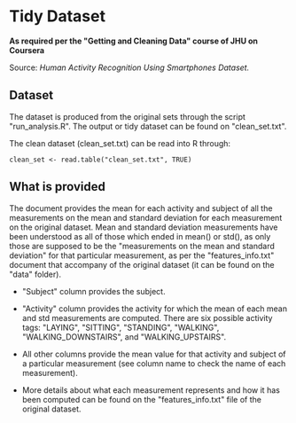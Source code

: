 # Tidy Dataset

**As required per the "Getting and Cleaning Data" course of JHU on Coursera**

Source: *Human Activity Recognition Using Smartphones Dataset.*

## Dataset

The dataset is produced from the original sets through the script "run_analysis.R". The output or tidy dataset can be found on "clean_set.txt".

The clean dataset (clean_set.txt) can be read into R through:

	clean_set <- read.table("clean_set.txt", TRUE)
	
## What is provided

The document provides the mean for each activity and subject of all the measurements on the mean and standard deviation for each measurement on the original dataset. Mean and standard deviation measurements have been understood as all of those which ended in mean() or std(), as only those are supposed to be the "measurements on the mean and standard deviation" for that particular measurement, as per the "features_info.txt" document that accompany of the original dataset (it can be found on the "data" folder).

- "Subject" column provides the subject.

- "Activity" column provides the activity for which the mean of each mean and std measurements are computed. There are six possible activity tags: "LAYING", "SITTING", "STANDING", "WALKING", "WALKING_DOWNSTAIRS", and "WALKING_UPSTAIRS".

- All other columns provide the mean value for that activity and subject of a particular measurement (see column name to check the name of each measurement).

- More details about what each measurement represents and how it has been computed can be found on the "features_info.txt" file of the original dataset.